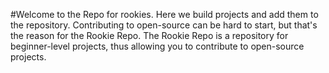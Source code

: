 #Welcome to the Repo for rookies.
Here we build projects and add them to the repository. Contributing to open-source can be hard to start, but that's the reason for the Rookie Repo. The Rookie Repo is a repository for beginner-level projects, thus allowing you to contribute to open-source projects.